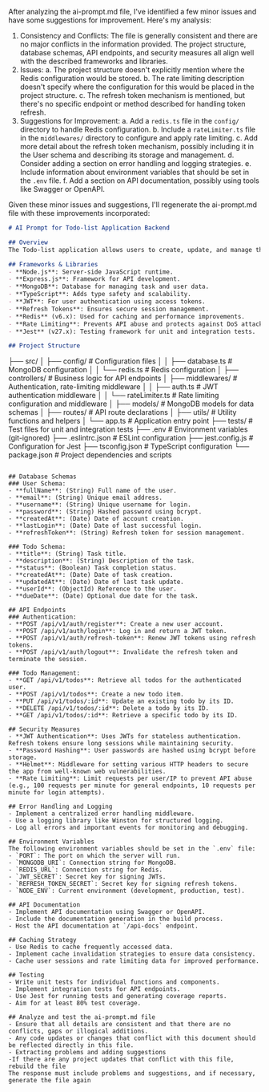 <!-- ai-prompt.md -->
After analyzing the ai-prompt.md file, I've identified a few minor issues and have some suggestions for improvement. Here's my analysis:

1. Consistency and Conflicts:
The file is generally consistent and there are no major conflicts in the information provided. The project structure, database schemas, API endpoints, and security measures all align well with the described frameworks and libraries.
2. Issues:
a. The project structure doesn't explicitly mention where the Redis configuration would be stored.
b. The rate limiting description doesn't specify where the configuration for this would be placed in the project structure.
c. The refresh token mechanism is mentioned, but there's no specific endpoint or method described for handling token refresh.
3. Suggestions for Improvement:
a. Add a `redis.ts` file in the `config/` directory to handle Redis configuration.
b. Include a `rateLimiter.ts` file in the `middlewares/` directory to configure and apply rate limiting.
c. Add more detail about the refresh token mechanism, possibly including it in the User schema and describing its storage and management.
d. Consider adding a section on error handling and logging strategies.
e. Include information about environment variables that should be set in the `.env` file.
f. Add a section on API documentation, possibly using tools like Swagger or OpenAPI.


Given these minor issues and suggestions, I'll regenerate the ai-prompt.md file with these improvements incorporated:

```markdown
# AI Prompt for Todo-list Application Backend

## Overview
The Todo-list application allows users to create, update, and manage their tasks efficiently. It ensures security, scalability, and performance through advanced caching, rate-limiting, and user authentication techniques.

## Frameworks & Libraries
- **Node.js**: Server-side JavaScript runtime.
- **Express.js**: Framework for API development.
- **MongoDB**: Database for managing task and user data.
- **TypeScript**: Adds type safety and scalability.
- **JWT**: For user authentication using access tokens.
- **Refresh Tokens**: Ensures secure session management.
- **Redis** (v6.x): Used for caching and performance improvements.
- **Rate Limiting**: Prevents API abuse and protects against DoS attacks.
- **Jest** (v27.x): Testing framework for unit and integration tests.

## Project Structure
```

├── src/
│   ├── config/            # Configuration files
│   │   ├── database.ts    # MongoDB configuration
│   │   └── redis.ts       # Redis configuration
│   ├── controllers/       # Business logic for API endpoints
│   ├── middlewares/       # Authentication, rate-limiting middleware
│   │   ├── auth.ts        # JWT authentication middleware
│   │   └── rateLimiter.ts # Rate limiting configuration and middleware
│   ├── models/            # MongoDB models for data schemas
│   ├── routes/            # API route declarations
│   ├── utils/             # Utility functions and helpers
│   └── app.ts             # Application entry point
├── tests/                 # Test files for unit and integration tests
├── .env                   # Environment variables (git-ignored)
├── .eslintrc.json         # ESLint configuration
├── jest.config.js         # Configuration for Jest
├── tsconfig.json          # TypeScript configuration
└── package.json           # Project dependencies and scripts
```

## Database Schemas
### User Schema:
- **fullName**: (String) Full name of the user.
- **email**: (String) Unique email address.
- **username**: (String) Unique username for login.
- **password**: (String) Hashed password using bcrypt.
- **createdAt**: (Date) Date of account creation.
- **lastLogin**: (Date) Date of last successful login.
- **refreshToken**: (String) Refresh token for session management.

### Todo Schema:
- **title**: (String) Task title.
- **description**: (String) Description of the task.
- **status**: (Boolean) Task completion status.
- **createdAt**: (Date) Date of task creation.
- **updatedAt**: (Date) Date of last task update.
- **userId**: (ObjectId) Reference to the user.
- **dueDate**: (Date) Optional due date for the task.

## API Endpoints
### Authentication:
- **POST /api/v1/auth/register**: Create a new user account.
- **POST /api/v1/auth/login**: Log in and return a JWT token.
- **POST /api/v1/auth/refresh-token**: Renew JWT tokens using refresh tokens.
- **POST /api/v1/auth/logout**: Invalidate the refresh token and terminate the session.

### Todo Management:
- **GET /api/v1/todos**: Retrieve all todos for the authenticated user.
- **POST /api/v1/todos**: Create a new todo item.
- **PUT /api/v1/todos/:id**: Update an existing todo by its ID.
- **DELETE /api/v1/todos/:id**: Delete a todo by its ID.
- **GET /api/v1/todos/:id**: Retrieve a specific todo by its ID.

## Security Measures
- **JWT Authentication**: Uses JWTs for stateless authentication. Refresh tokens ensure long sessions while maintaining security.
- **Password Hashing**: User passwords are hashed using bcrypt before storage.
- **Helmet**: Middleware for setting various HTTP headers to secure the app from well-known web vulnerabilities.
- **Rate Limiting**: Limit requests per user/IP to prevent API abuse (e.g., 100 requests per minute for general endpoints, 10 requests per minute for login attempts).

## Error Handling and Logging
- Implement a centralized error handling middleware.
- Use a logging library like Winston for structured logging.
- Log all errors and important events for monitoring and debugging.

## Environment Variables
The following environment variables should be set in the `.env` file:
- `PORT`: The port on which the server will run.
- `MONGODB_URI`: Connection string for MongoDB.
- `REDIS_URL`: Connection string for Redis.
- `JWT_SECRET`: Secret key for signing JWTs.
- `REFRESH_TOKEN_SECRET`: Secret key for signing refresh tokens.
- `NODE_ENV`: Current environment (development, production, test).

## API Documentation
- Implement API documentation using Swagger or OpenAPI.
- Include the documentation generation in the build process.
- Host the API documentation at `/api-docs` endpoint.

## Caching Strategy
- Use Redis to cache frequently accessed data.
- Implement cache invalidation strategies to ensure data consistency.
- Cache user sessions and rate limiting data for improved performance.

## Testing
- Write unit tests for individual functions and components.
- Implement integration tests for API endpoints.
- Use Jest for running tests and generating coverage reports.
- Aim for at least 80% test coverage.

## Analyze and test the ai-prompt.md file
- Ensure that all details are consistent and that there are no conflicts, gaps or illogical additions.
- Any code updates or changes that conflict with this document should be reflected directly in this file. 
- Extracting problems and adding suggestions
-If there are any project updates that conflict with this file, rebuild the file
The response must include problems and suggestions, and if necessary, generate the file again
